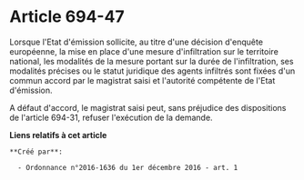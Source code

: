 # Article 694-47

Lorsque l'Etat d'émission sollicite, au titre d'une décision d'enquête  européenne, la mise en place d'une mesure
d'infiltration sur le  territoire national, les modalités de la mesure portant sur la durée de  l'infiltration, ses modalités
précises ou le statut juridique des agents  infiltrés sont fixées d'un commun accord par le magistrat saisi et  l'autorité
compétente de l'Etat d'émission. 

A  défaut d'accord, le magistrat saisi peut, sans préjudice des  dispositions de l'article 694-31, refuser l'exécution de la
demande.

**Liens relatifs à cet article**

	**Créé par**:

	  - Ordonnance n°2016-1636 du 1er décembre 2016 - art. 1
